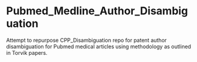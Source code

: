 # Pubmed_Medline_Author_Disambiguation
Attempt to repurpose CPP_Disambiguation repo for patent author disambiguation for Pubmed medical articles using methodology as outlined in Torvik papers.
